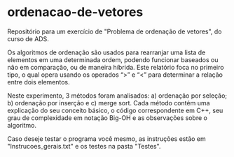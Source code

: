 # ordenacao-de-vetores
Repositório para um exercício de "Problema de ordenação de vetores", do curso de ADS.

Os algoritmos de ordenação são usados para rearranjar uma lista de elementos em uma determinada ordem, podendo funcionar baseados ou não em comparação, ou de maneira híbrida. Este relatório foca no primeiro tipo, o qual opera usando os operados “>” e “<” para determinar a relação entre dois elementos.

Neste experimento, 3 métodos foram analisados: a) ordenação por seleção; b) ordenação por inserção e c) merge sort. Cada método contém uma explicação do seu conceito básico, o código correspondente em C++, seu grau de complexidade em notação Big-OH e as observações sobre o algoritmo.

Caso deseje testar o programa você mesmo, as instruções estão em "Instrucoes_gerais.txt" e os testes na pasta "Testes".
